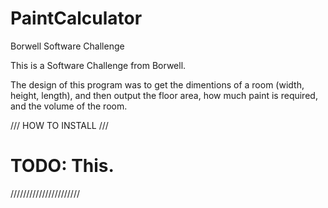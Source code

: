 # PaintCalculator
Borwell Software Challenge

This is a Software Challenge from Borwell. 

The design of this program was to get the dimentions of a room (width, height, length), 
and then output the floor area, how much paint is required, and the volume of the room. 

/// HOW TO INSTALL ///
# TODO: This.
//////////////////////
